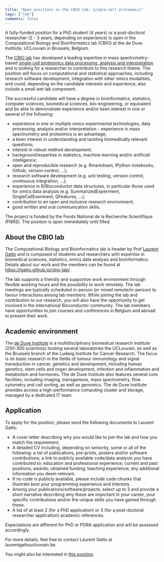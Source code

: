 ```yaml
---
title: "Open positions in the CBIO lab: single-cell proteomics"
tags: ["job"]
comments: false
---
```


A fully-funded position for a PhD student (4 years) or a post-doctoral
researcher (2 - 3 years, depending on experience) is open in the
Computational Biology and Bioinformatics lab (CBIO) at the de Duve
Institute, UCLouvain in Brussels, Belgium.

The [CBIO lab](https://lgatto.github.io/cbio-lab) has developed a
leading expertise in mass spectrometry-based [single-cell proteomics
data processing, analysis and
interpretation](https://paperpile.com/shared/h96mgS) and is looking
for a researcher to contribute to this research theme. The position
will focus on computational and statistical approaches, including
research software development, integration with other omics
modalities, and could, depending on the candidate interests and
experience, also include a small wet lab component.

The successful candidate will have a degree in bioinformatics,
statistics, computer sciences, biomedical sciences, bio-engineering,
or equivalent and be able to demonstrate experience and/or keen
interest in one or several of the following:

- experience in one or multiple omics experimental technologies, data
  processing, analysis and/or interpretation - experience in mass
  spectrometry and proteomics is an advantage;
- a keen interest in understanding and tackling biomedically relevant
  questions;
- interest in robust method development;
- background/expertise in statistics, machine learning and/or
  artificial intelligence;
- open and reproducible research (e.g. Rmarkdown, IPython notebooks,
  Github, version control, ...);
- research software development (e.g. unit testing, version control,
  continuous integration, ...);
- experience in R/Bioconductor data structures, in particular those
  used for omics data analysis (e.g. SummarizedExperiment,
  SingleCellExeriment, QFeatures, ...);
- contribution to an open and inclusive research environment;
- good written and oral communication skills.

The project is funded by the Fonds National de la Recherche
Scientifique (FNRS). The position is open immediately until filled.

## About the CBIO lab

The Computational Biology and Bioinformatics lab is header by Prof
[Laurent Gatto](https://lgatto.github.io/about) and is composed of
students and researchers with expertise in biomedical sciences,
statistics, omics data analysis and bioinformatics. Details about our
work and the members can be found at
https://lgatto.github.io/cbio-lab/.

The lab supports a friendly and supportive work environment through
flexible working hours and the possibility to work remotely. The lab
meetings are typically scheduled in-person (or mixed remote/in-person)
to favour interactions among lab members. While joining the lab and
contribution to our research, you will also have the opportunity to get
involved in the international Bioconductor community. The lab members
have opportunities to join courses and conferences in Belgium and
abroad to present their work.

## Academic environment

The [de Duve Institute](https://www.deduveinstitute.be/) is a
multidisciplinary biomedical research institute (250-300 scientists)
hosting several laboratories the UCLouvain, as well as the Brussels
branch of the Ludwig Institute for Cancer Research. The focus is on
basic research in the fields of tumour immunology and signal
transduction in cancer, genetics and development, including human
genetics, stem cells and organ development, infection and inflammation
and metabolism and hormones. The de Duve Institute also features
several core facilities, including imaging, transgenesis, mass
spectrometry, flow cytometry and cell sorting, as well as
genomics. The de Duve Institute provides access a high-performance
computing cluster and storage, managed by a dedicated IT team.

## Application

To apply for the position, please send the following documents to
Laurent Gatto:

- A cover letter describing why you would like to join the lab and how
  you match the requirement;
- A detailed CV including, depending on seniority, some or all of the
  following: a list of publications, pre-prints, posters and/or
  software contributions; a link to publicly available code/data
  analysis you have contributed to; education and professional
  experience; current and past positions; awards; obtained funding;
  teaching experience; any additional information you deem relevant.
- If no code is publicly available, please include code chunks that
  illustrate best your programming experience and interests.
- Among your publications/software/projects, select up to 3 and
  provide a short narrative describing why these are important in your
  career, your specific contributions and/or the unique skills you
  have gained through these.
- A list of at least 2 (for a PhD application) or 3 (for a
  post-doctoral researcher application) academic references.

Expectations are different for PhD or PDRA application and will be
assessed accordingly.

For more details, feel free to contact Laurent Gatto at
laurent<DOT>gatto<AT>uclouvain.be.

You might also be interested in [this position](https://lgatto.github.io/spatprot-job/).
